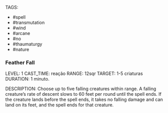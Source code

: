 TAGS:
- #spell
- #transmutation
- #wind
- #arcane
- #no
- #thaumaturgy
- #nature 
### Feather Fall
LEVEL: 1
CAST_TIME: reação
RANGE: 12sqr
TARGET: 1-5 criaturas
DURATION: 1 minuto.

DESCRIPTION:
Choose up to five falling creatures within range. A falling creature’s rate of descent slows to 60 feet per round until the spell ends. If the creature lands before the spell ends, it takes no falling damage and can land on its feet, and the spell ends for that creature.
